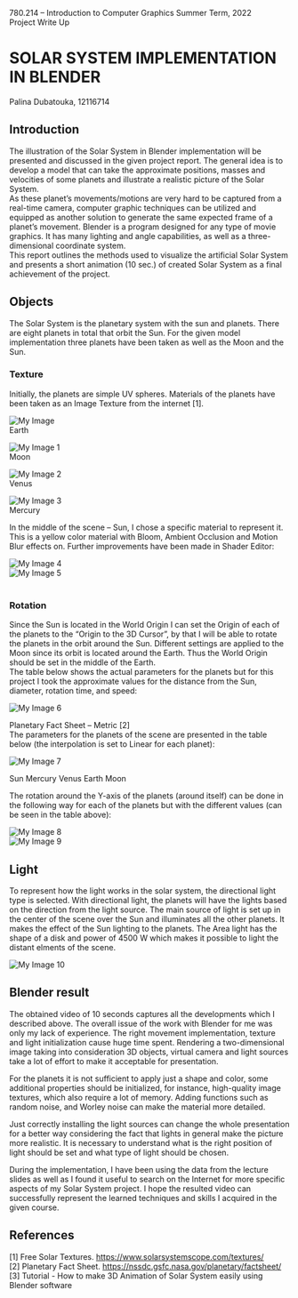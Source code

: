 
780.214 – Introduction to Computer Graphics Summer Term, 2022 <br />
Project Write Up <br />

# SOLAR SYSTEM IMPLEMENTATION IN BLENDER

Palina Dubatouka, 12116714 <br />
## Introduction
The illustration of the Solar System in Blender implementation will be
presented and discussed in the given project report. The general idea is to develop
a model that can take the approximate positions, masses and velocities of some
planets and illustrate a realistic picture of the Solar System. <br />
As these planet’s movements/motions are very hard to be captured from a
real-time camera, computer graphic techniques can be utilized and equipped as
another solution to generate the same expected frame of a planet’s movement.
Blender is a program designed for any type of movie graphics. It has many
lighting and angle capabilities, as well as a three-dimensional coordinate system. <br />
This report outlines the methods used to visualize the artificial Solar
System and presents a short animation (10 sec.) of created Solar System as a final
achievement of the project.

## Objects

The Solar System is the planetary system with the sun and planets. There
are eight planets in total that orbit the Sun. For the given model implementation
three planets have been taken as well as the Moon and the Sun.

### Texture

Initially, the planets are simple UV spheres. Materials of the planets
have been taken as an Image Texture from the internet [1].

![My Image](images/photo_2022-12-02_00-21-21.jpg) <br />
Earth <br />

![My Image 1](images/2k_moon.jpg) <br />
Moon <br />

![My Image 2](images/2k_venus_surface.jpg) <br />
Venus <br />

![My Image 3](images/2k_mercury.jpg) <br />
Mercury <br />

In the middle of the scene – Sun, I chose a specific material to
represent it. This is a yellow color material with Bloom, Ambient Occlusion
and Motion Blur effects on. Further improvements have been made in
Shader Editor: <br />

![My Image 4](images/photo_2022-12-02_00-15-43.jpg) <br />
![My Image 5](images/photo_2022-12-02_00-15-12.jpg) <br />
<br />

### Rotation

Since the Sun is located in the World Origin I can set the Origin of
each of the planets to the “Origin to the 3D Cursor”, by that I will be able to
rotate the planets in the orbit around the Sun. Different settings are applied
to the Moon since its orbit is located around the Earth. Thus the World
Origin should be set in the middle of the Earth. <br />
The table below shows the actual parameters for the planets but for
this project I took the approximate values for the distance from the Sun,
diameter, rotation time, and speed: <br />

![My Image 6](images/photo_2022-12-02_00-14-14.jpg) <br />

Planetary Fact Sheet – Metric [2] <br />
The parameters for the planets of the scene are presented in the table
below (the interpolation is set to Linear for each planet): <br />

![My Image 7](images/photo_2022-12-02_00-16-22.jpg) <br />

Sun Mercury Venus Earth Moon <br />

The rotation around the Y-axis of the planets (around itself) can be done
in the following way for each of the planets but with the different values (can be
seen in the table above): <br />

![My Image 8](images/photo_2022-12-02_00-16-43.jpg) <br />
![My Image 9](images/photo_2022-12-02_00-17-44.jpg) <br />

## Light
To represent how the light works in the solar system, the directional
light type is selected. With directional light, the planets will have the lights
based on the direction from the light source. The main source of light is set
up in the center of the scene over the Sun and illuminates all the other
planets. It makes the effect of the Sun lighting to the planets. The Area light
has the shape of a disk and power of 4500 W which makes it possible to
light the distant elments of the scene. <br />

![My Image 10](images/photo_2022-12-02_00-18-17.jpg) <br />

## Blender result
The obtained video of 10 seconds captures all the developments which I described
above. The overall issue of the work with Blender for me was only my lack of
experience. The right movement implementation, texture and light initialization
cause huge time spent. Rendering a two-dimensional image taking into
consideration 3D objects, virtual camera and light sources take a lot of effort to
make it acceptable for presentation. <br />

For the planets it is not sufficient to apply just a shape and color, some
additional properties should be initialized, for instance, high-quality image
textures, which also require a lot of memory. Adding functions such as random
noise, and Worley noise can make the material more detailed. <br />

Just correctly installing the light sources can change the whole presentation
for a better way considering the fact that lights in general make the picture more
realistic. It is necessary to understand what is the right position of light should be
set and what type of light should be chosen. <br />

During the implementation, I have been using the data from the lecture
slides as well as I found it useful to search on the Internet for more specific aspects
of my Solar System project. I hope the resulted video can successfully represent
the learned techniques and skills I acquired in the given course. <br />

## References
[1] Free Solar Textures. https://www.solarsystemscope.com/textures/ <br />
[2] Planetary Fact Sheet. https://nssdc.gsfc.nasa.gov/planetary/factsheet/ <br />
[3] Tutorial - How to make 3D Animation of Solar System easily using Blender
software <br />
